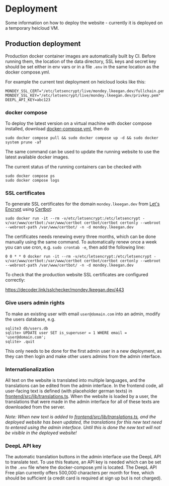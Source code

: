 # Deployment

Some information on how to deploy the website - currently it is deployed on a temporary heicloud VM.

## Production deployment

Production docker container images are automatically built by CI.
Before running them, the location of the data directory, SSL keys and secret key should be set
either in env vars or in a file `.env` in the same location as the docker compose.yml.

For example the current test deployment on heicloud looks like this:

```
MONDEY_SSL_CERT="/etc/letsencrypt/live/mondey.lkeegan.dev/fullchain.pem"
MONDEY_SSL_KEY="/etc/letsencrypt/live/mondey.lkeegan.dev/privkey.pem"
DEEPL_API_KEY=abc123
```

### docker compose

To deploy the latest version on a virtual machine with docker compose installed,
download [docker-compose.yml](https://raw.githubusercontent.com/ssciwr/mondey/main/docker-compose.yml), then do

```
sudo docker compose pull && sudo docker compose up -d && sudo docker system prune -af
```

The same command can be used to update the running website to use the latest available docker images.

The current status of the running containers can be checked with

```
sudo docker compose ps
sudo docker compose logs
```

### SSL certificates

To generate SSL certificates for the domain `mondey.lkeegan.dev` from [Let's Encrypt](https://letsencrypt.org/) using [Certbot](https://certbot.eff.org/):

```
sudo docker run -it --rm -v/etc/letsencrypt:/etc/letsencrypt -v/var/www/certbot:/var/www/certbot certbot/certbot certonly --webroot --webroot-path /var/www/certbot/ -n -d mondey.lkeegan.dev
```

The certificates needs renewing every three months, which can be done manually using the same command.
To automatically renew once a week you can use cron, e.g. `sudo crontab -e`, then add the following line:

```
0 0 * * 0 docker run -it --rm -v/etc/letsencrypt:/etc/letsencrypt -v/var/www/certbot:/var/www/certbot certbot/certbot certonly --webroot --webroot-path /var/www/certbot/ -n -d mondey.lkeegan.dev
```

To check that the production website SSL certificates are configured correctly:

https://decoder.link/sslchecker/mondey.lkeegan.dev/443

### Give users admin rights

To make an existing user with email `user@domain.com` into an admin, modify the users database, e.g.

```
sqlite3 db/users.db
sqlite> UPDATE user SET is_superuser = 1 WHERE email = 'user@domain.com';
sqlite> .quit
```
This only needs to be done for the first admin user in a new deployment, as they can then login and make other users admins from the admin interface.

### Internationalization

All text on the website is translated into multiple languages, and the translations can be edited from the admin interface.
In the frontend code, all user-facing text is defined (with placeholder german texts) in [frontend/src/lib/translations.ts](https://github.com/ssciwr/mondey/blob/main/frontend/src/lib/translations.ts).
When the website is loaded by a user, the translations that were made in the admin interface for all of these texts are downloaded from the server.

_Note: When new text is added to [frontend/src/lib/translations.ts](https://github.com/ssciwr/mondey/blob/main/frontend/src/lib/translations.ts),
and the deployed website has been updated,
the translations for this new text need to entered using the admin interface.
Until this is done the new text will not be visible in the deployed website!_

### DeepL API key

The automatic translation buttons in the admin interface use the DeepL API to translate text.
To use this feature, an API key is needed which can be set in the `.env` file where the docker-compose.yml is located.
The DeepL API Free plan currently offers 500,000 characters per month for free, which should be sufficient (a credit card is required at sign up but is not charged).
